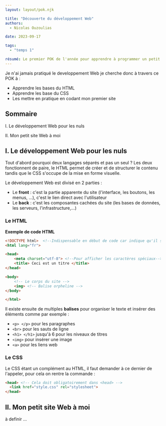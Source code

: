 ```yaml
---
layout: layout/pok.njk

title: "Découverte du développement Web"
authors:
  - Nicolas Ouzoulias

date: 2023-09-17

tags: 
  - "temps 1"

résumé: Le premier POK de l'année pour apprendre à programmer un petit site Web.
---
```


Je n'ai jamais pratiqué le developpement Web je cherche donc à travers ce POK à : 
- Apprendre les bases du HTML
- Apprendre les base du CSS
- Les mettre en pratique en codant mon premier site

## Sommaire

I. Le développement Web pour les nuls

II. Mon petit site Web à moi

## I. Le développement Web pour les nuls

Tout d'abord pourquoi deux langages séparés et pas un seul ? 
Les deux fonctionnent de paire, le HTML permet de créer et de structurer le contenu tandis que le CSS s'occupe de la mise en forme visuelle. 

Le développement Web est divisé en 2 parties : 
- Le **front** : c'est la partie apparente du site (l'interface, les boutons, les menus, ...), c'est le lien direct avec l'utilisateur
- Le **back** : c'est les composantes cachées du site (les bases de données, les serveurs, l'infrastructure,...)

### Le HTML 

**Exemple de code HTML** 
```html 
<!DOCTYPE html>  <!--Indispensable en début de code car indique qu'il s'agit d'une page HTML-->
<html lang="fr">

<head>
    <meta charset="utf-8"> <!--Pour afficher les caractères spéciaux-->
    <title> Ceci est un titre </title>
</head>

<body>
    <!-- Le corps du site -->
    <img> <!-- Balise orpheline -->
</body>

</html>
```
Il existe ensuite de multiples **balises** pour organiser le texte et insérer des éléments comme par exemple : 
- `<p> </p>`  pour les paragraphes
- `<br>` pour les sauts de ligne
- `<h1> </h1>` jusqu'à 6 pour les niveaux de titres
- `<img>` pour insérer une image
- `<a>` pour les liens web

### Le CSS

 Le CSS étant un complément au HTML, il faut demander à ce dernier de l'appeler, pour cela on rentre la commande :
``` html
<head> <!-- Cela doit obligatoirement dans <head> -->
  <link href="style.css" rel="stylesheet">
</head>
```




## II. Mon petit site Web à moi

à definir ...